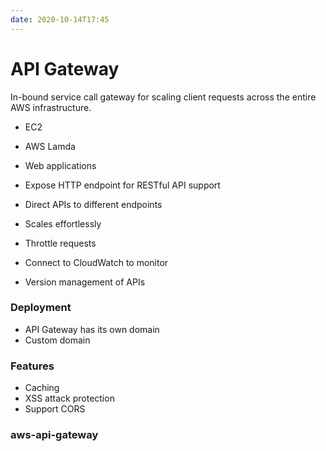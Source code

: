 ```yaml
---
date: 2020-10-14T17:45
---
```

# API Gateway

In-bound service call gateway for scaling client requests across the entire AWS infrastructure.

* EC2
* AWS Lamda
* Web applications

* Expose HTTP endpoint for RESTful API support
* Direct APIs to different endpoints
* Scales effortlessly
* Throttle requests
* Connect to CloudWatch to monitor
* Version management of APIs

### Deployment

* API Gateway has its own domain
* Custom domain

### Features
* Caching
* XSS attack protection
* Support CORS


### aws-api-gateway
